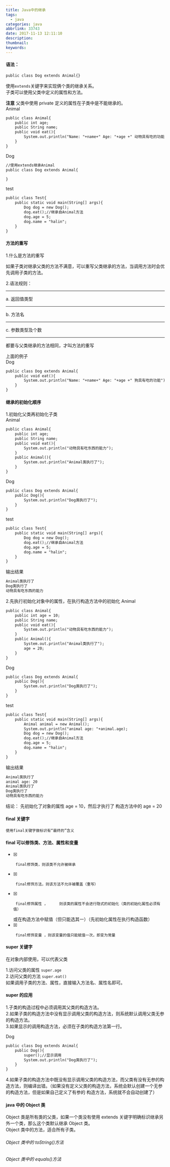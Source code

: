 ```yaml
---
title: Java中的继承
tags:
  - java
categories: java
abbrlink: 33743
date: 2017-11-13 12:11:10
description:
thumbnail:
keywords:
---
```


#### 语法：

```jsp
public class Dog extends Animal{}
```

使用`extends`关键字来实现俩个类的继承关系。  
子类可以使用父类中定义的属性和方法。

**注意** 父类中使用 private 定义的属性在子类中是不能继承的。  
Animal

```jsp Animal
public class Animal{
    public int age;
    public String name;
    public void eat(){
        System.out.println("Name: "+name+" Age: "+age +" 动物具有吃的功能");
    }
}
```

<!-- more -->

Dog

```jsp Dog
//使用extends继承Animal
public class Dog extends Animal{

}
```

test

```jsp test
public class Test{
    public static void main(String[] args){
        Dog dog = new Dog();
        dog.eat();//继承自Animal方法
        dog.age = 5;
        dog.name = "halin";
    }
}
```

#### 方法的重写

1.什么是方法的重写

如果子类对继承父类的方法不满意，可以重写父类继承的方法，当调用方法时会优先调用子类的方法。

2.语法规则：

---

a. 返回值类型

---

b. 方法名

---

c. 参数类型及个数

---

都要与父类继承的方法相同，才叫方法的重写

上面的例子  
Dog

```jsp Dog
public class Dog extends Animal{
    public void eat(){
        System.out.println("Name: "+name+" Age: "+age +" 狗具有吃的功能");
    }
}
```

#### 继承的初始化顺序

1.初始化父类再初始化子类  
Animal

```jsp Animal
public class Animal{
    public int age;
    public String name;
    public void eat(){
        System.out.println("动物具有吃东西的能力");
    }
    public Animal(){
        System.out.println("Animal类执行了");
    }
}
```

Dog

```jsp
public class Dog extends Animal{
    public Dog(){
        System.out.println("Dog类执行了");
    }
}
```

test

```jsp
public class Test{
    public static void main(String[] args){
        Dog dog = new Dog();
        dog.eat();//继承自Animal方法
        dog.age = 5;
        dog.name = "halin";
    }
}
```

输出结果

```jsp
Animal类执行了
Dog类执行了
动物具有吃东西的能力
```

2.先执行初始化对象中的属性，在执行构造方法中的初始化
Animal

```jsp
public class Animal{
    public int age = 10;
    public String name;
    public void eat(){
        System.out.println("动物具有吃东西的能力");
    }
    public Animal(){
        System.out.println("Animal类执行了");
        age = 20;
    }
}
```

Dog

```jsp Dog
public class Dog extends Animal{
    public Dog(){
        System.out.println("Dog类执行了");
    }
}
```

test

```jsp test
public class Test{
    public static void main(String[] args){
        Animal animal = new Animal();
        System.out.println("animal age: "+animal.age);
        Dog dog = new Dog();
        dog.eat();//继承自Animal方法
        dog.age = 5;
        dog.name = "halin";
    }
}
```

输出结果

```jsp
Animal类执行了
animal age: 20
Animal类执行了
Dog类执行了
动物具有吃东西的能力
```

结论：
先初始化了对象的属性 age = 10，然后才执行了 构造方法中的 age = 20

#### final 关键字

    使用final关键字做标识有“最终的”含义

#### final 可以修饰类、方法、属性和变量

- [x]      final修饰类，则该类不允许被继承
- [x]      final修饰方法，则该方法不允许被覆盖（重写）
- [x]      final修饰属性 ，     则该类的属性不会进行隐式的初始化（类的初始化属性必须有值）
  或在构造方法中赋值（但只能选其一）（先初始化属性在执行构造函数）
- [x]      final修饰变量 ，则该变量的值只能赋值一次，即变为常量

#### super 关键字

在对象内部使用，可以代表父类

1.访问父类的属性
`super.age`  
2.访问父类的方法
`super.eat()`  
如果调用子类的方法、属性，直接输入方法名、属性名即可。

#### super 的应用

1.子类的构造过程中必须调用其父类的构造方法。  
2.如果子类的构造方法中没有显示调用父类的构造方法，则系统默认调用父类无参的构造方法。  
3.如果显示的调用构造方法，必须在子类的构造方法第一行。

Dog

```jsp
public class Dog extends Animal{
    public Dog(){
        super();//显示调用
        System.out.println("Dog类执行了");
    }
}
```

4.如果子类的构造方法中既没有显示调用父类的构造方法，而父类有没有无参的构造方法，则编译出错。（如果没有定义父类的构造方法，系统会默认创建一个无参的构造方法，但是如果自己定义了有参的 构造方法，系统就不会自动创建了）

#### java 中的 Object 类

Object 类是所有类的父类，如果一个类没有使用 extends 关键字明确标识继承另外一个类，那么这个类默认继承 Object 类。  
Object 类中的方法，适合所有子类。

###### Object 类中的 toString()方法

###### Object 类中的 equals()方法
